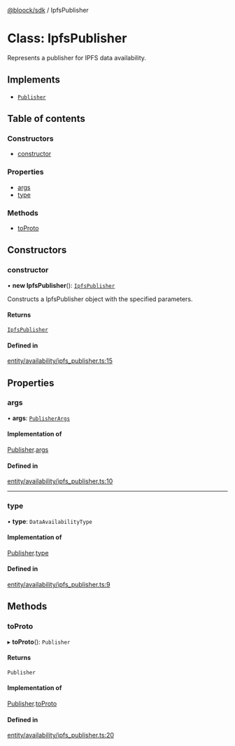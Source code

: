 [@bloock/sdk](../index.md) / IpfsPublisher

# Class: IpfsPublisher

Represents a publisher for IPFS data availability.

## Implements

- [`Publisher`](../interfaces/Publisher.md)

## Table of contents

### Constructors

- [constructor](IpfsPublisher.md#constructor)

### Properties

- [args](IpfsPublisher.md#args)
- [type](IpfsPublisher.md#type)

### Methods

- [toProto](IpfsPublisher.md#toproto)

## Constructors

### constructor

• **new IpfsPublisher**(): [`IpfsPublisher`](IpfsPublisher.md)

Constructs a IpfsPublisher object with the specified parameters.

#### Returns

[`IpfsPublisher`](IpfsPublisher.md)

#### Defined in

[entity/availability/ipfs_publisher.ts:15](https://github.com/bloock/bloock-sdk/blob/8d532d6/languages/js/src/entity/availability/ipfs_publisher.ts#L15)

## Properties

### args

• **args**: [`PublisherArgs`](PublisherArgs.md)

#### Implementation of

[Publisher](../interfaces/Publisher.md).[args](../interfaces/Publisher.md#args)

#### Defined in

[entity/availability/ipfs_publisher.ts:10](https://github.com/bloock/bloock-sdk/blob/8d532d6/languages/js/src/entity/availability/ipfs_publisher.ts#L10)

___

### type

• **type**: `DataAvailabilityType`

#### Implementation of

[Publisher](../interfaces/Publisher.md).[type](../interfaces/Publisher.md#type)

#### Defined in

[entity/availability/ipfs_publisher.ts:9](https://github.com/bloock/bloock-sdk/blob/8d532d6/languages/js/src/entity/availability/ipfs_publisher.ts#L9)

## Methods

### toProto

▸ **toProto**(): `Publisher`

#### Returns

`Publisher`

#### Implementation of

[Publisher](../interfaces/Publisher.md).[toProto](../interfaces/Publisher.md#toproto)

#### Defined in

[entity/availability/ipfs_publisher.ts:20](https://github.com/bloock/bloock-sdk/blob/8d532d6/languages/js/src/entity/availability/ipfs_publisher.ts#L20)
